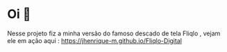 # Oi 👋
Nesse projeto fiz a minha versão do famoso descado de tela Fliqlo , vejam ele em ação aqui : https://jhenrique-m.github.io/Fliqlo-Digital
